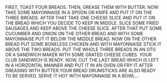 FIRST, TOAST FOUR BREADS. THEN, GREASE THEM WITH BUTTER. NOW TAKE SOME MAYONNAISE IN A SPOON OR KNIFE AND PUT IT ON THE THREE BREADS. AFTER THAT TAKE ONE CHEESE SLICE AND PUT IT ON THE BREAD WHICH YOU DECIDE TO KEEP IN MIDDLE. SLICE SOME FRIED SAUSAGES AND KEEP ABOVE THE CHEESE SLICE. AFTER THAT PUT SOME CUCUMBER AND ONION ON THE OTHER BREAD AND WITH SOME MAYONNAISE PUT IT BELOW THE MIDDLE BREAD. NOW ON THE OTHER BREAD PUT SOME BONELESS CHICKEN AND WITH MAYONNAISE STICK IT ABOVE THE TWO BREADS. PUT THE WHOLE THREE BREADS IN AN OTG OR A SANDWICH MAKER WITH SOME GRATED CHEESE CUBES. YOUR CLUB SANDWICH IS READY.
NOW, CUT THE LAST BREAD WHICH IS LEFT IN A HORIZONTAL MANNER AND PUT IT IN AN OVEN OR FRY IT AFTER GREASING WITH BUTTER.YOUR BREAD DRUMSTICKS ARE ALSO READY TO BE SERVED.
SERVE IT HOT WITH MAYONNAISE IN A BOWL...